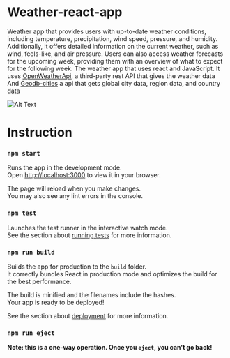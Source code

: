 # Weather-react-app


Weather app that provides users with up-to-date weather conditions, including temperature, precipitation, wind speed, pressure, and humidity. Additionally, it offers detailed information on the current weather, such as wind, feels-like, and air pressure. Users can also access weather forecasts for the upcoming week, providing them with an overview of what to expect for the following week. The weather app that uses react and JavaScript. It uses [OpenWeatherApi](https://openweathermap.org/api), a third-party rest API that gives the weather data And [Geodb-cities](https://rapidapi.com/wirefreethought/api/geodb-cities) a api that gets global city data, region data, and country data


![Alt Text](weatherapp.gif)


# Instruction 
### `npm start`

Runs the app in the development mode.\
Open [http://localhost:3000](http://localhost:3000) to view it in your browser.

The page will reload when you make changes.\
You may also see any lint errors in the console.

### `npm test`

Launches the test runner in the interactive watch mode.\
See the section about [running tests](https://facebook.github.io/create-react-app/docs/running-tests) for more information.

### `npm run build`

Builds the app for production to the `build` folder.\
It correctly bundles React in production mode and optimizes the build for the best performance.

The build is minified and the filenames include the hashes.\
Your app is ready to be deployed!

See the section about [deployment](https://facebook.github.io/create-react-app/docs/deployment) for more information.

### `npm run eject`

**Note: this is a one-way operation. Once you `eject`, you can't go back!**




